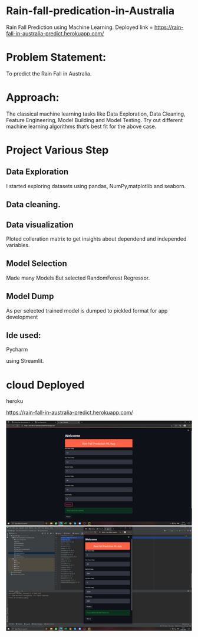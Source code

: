 # Rain-fall-predication-in-Australia
Rain Fall Prediction using Machine Learning.
Deployed link = https://rain-fall-in-australia-predict.herokuapp.com/

# Problem Statement:
To predict the Rain Fall in Australia.

# Approach:
The classical machine learning tasks like Data Exploration, Data Cleaning,
Feature Engineering, Model Building and Model Testing. Try out different machine
learning algorithms that’s best fit for the above case.

# Project Various Step
## Data Exploration
I started exploring datasets using pandas, NumPy,matplotlib and seaborn.

## Data cleaning.

## Data visualization
Ploted colleration matrix to get insights about dependend and independed variables.

## Model Selection 
Made many Models
But selected RandomForest Regressor.

## Model Dump
As per selected trained model is dumped to pickled format for app development

## Ide used:
Pycharm

using Streamlit.

# cloud Deployed 
heroku 

https://rain-fall-in-australia-predict.herokuapp.com/

![name-of-you-image](https://github.com/HeyKashit/Rain-fall-predication-in-Australia/blob/main/Screenshot%20(5).png)
![name-of-you-image](https://github.com/HeyKashit/Rain-fall-predication-in-Australia/blob/main/Screenshot%20(6).png)
